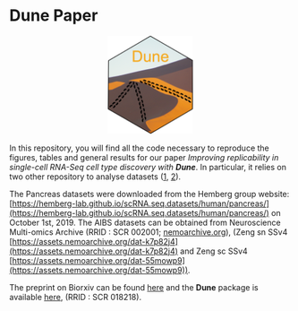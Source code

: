 # Dune Paper

<p align="center">
  <img src="logo.png" width="30%"/>
</p>

In this repository, you will find all the code necessary to reproduce the figures, tables and general results for our paper *Improving replicability in single-cell RNA-Seq cell type discovery with __Dune__*.  In particular, it relies on two other repository to analyse datasets ([1](https://github.com/HectorRDB/Pipeline_Brain), [2](https://github.com/HectorRDB/Pancreas)).

The Pancreas datasets were downloaded from the Hemberg group website: [https://hemberg-lab.github.io/scRNA.seq.datasets/human/pancreas/](https://hemberg-lab.github.io/scRNA.seq.datasets/human/pancreas/) on October 1st, 2019. The AIBS datasets can be obtained from Neuroscience Multi-omics Archive (RRID : SCR 002001; [nemoarchive.org](nemoarchive.org)), (Zeng sn SSv4  [https://assets.nemoarchive.org/dat-k7p82j4](https://assets.nemoarchive.org/dat-k7p82j4) and Zeng sc SSv4 [https://assets.nemoarchive.org/dat-55mowp9](https://assets.nemoarchive.org/dat-55mowp9)).

The preprint on Biorxiv can be found [here](https://www.biorxiv.org/content/10.1101/2020.03.03.974220v1) and the __Dune__ package is available [here](https://hectorrdb.github.io/Dune/), (RRID : SCR 018218).
